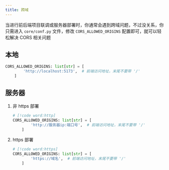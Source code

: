 ```yaml
---
title: 跨域
---
```


当进行前后端项目联调或服务器部署时，你通常会遇到跨域问题，不过没关系，你只需进入 `core/conf.py` 文件，修改
`CORS_ALLOWED_ORIGINS` 配置即可，就可以轻松解决 CORS 相关问题

## 本地

```py
CORS_ALLOWED_ORIGINS: list[str] = [
        'http://localhost:5173',  # 前端访问地址，末尾不要带 '/'
    ]
```

## 服务器

1. 非 https 部署

    ```py
    # [!code word:http]
    CORS_ALLOWED_ORIGINS: list[str] = [
            'http://服务器ip:端口号',  # 前端访问地址，末尾不要带 '/'
        ]
    ```

2. https 部署

    ```py
    # [!code word:https]
    CORS_ALLOWED_ORIGINS: list[str] = [
            'https://域名',  # 前端访问地址，末尾不要带 '/'
        ]
    ```
